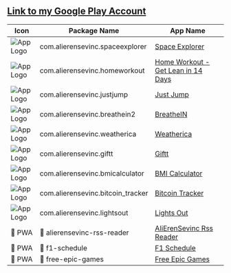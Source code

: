## [Link to my Google Play Account](https://play.google.com/store/apps/developer?id=alierensevinc)

| Icon | Package Name | App Name |
| --- | --- | --- |
| ![App Logo](https://play-lh.googleusercontent.com/dtY7EbKNhVEGXYJMVrb8Uprb9xSjb4Wri_vBKr_8H4wnejfgUmsT6Mxr7lFYTDxXQ2k=s128-rw) | com.alierensevinc.spaceexplorer | [Space Explorer](https://play.google.com/store/apps/details?id=com.alierensevinc.spaceexplorer)
| ![App Logo](https://play-lh.googleusercontent.com/awgcK4tqI94g1mhnzF57rmvK4yLrzTf5idfziuyWnbin0zZvWdehM7dYt6ZXvlybg3k=s128-rw) | com.alierensevinc.homeworkout | [Home Workout - Get Lean in 14 Days](https://play.google.com/store/apps/details?id=com.alierensevinc.homeworkout)
| ![App Logo](https://play-lh.googleusercontent.com/fElm_a7q3wCh_SvdWi5Lk1O4AIAEv-5B2xiE6j6bBnlhOYATxRyz6tf1AiXzBQtH2w=s128-rw) | com.alierensevinc.justjump | [Just Jump](https://play.google.com/store/apps/details?id=com.alierensevinc.justjump)
| ![App Logo](https://play-lh.googleusercontent.com/zkTap0PXwVlFjeNDCh3ipicLKU4ZvWHvSN5JQKjQ_lkdlW2iYBvO1ATDm8qEIPxwA_Y=s128-rw) | com.alierensevinc.breathein2 | [BreatheIN](https://play.google.com/store/apps/details?id=com.alierensevinc.breathein2)
| ![App Logo](https://play-lh.googleusercontent.com/46xm1vu4ZZfVeKV5nzLRYkIbuoIz3DKf4bSG3aiFJ7_YF84dKELRdtJYNAB4_ydZuyk=s128-rw) | com.alierensevinc.weatherica | [Weatherica](https://play.google.com/store/apps/details?id=com.alierensevinc.weatherica)
| ![App Logo](https://play-lh.googleusercontent.com/kz-dpqjaHI7KVrJjdM-m8zqfY88XJnJJ0IsGSHX9FDwNGFVaKLPX9eUnAMwcjzY21Q=s128-rw) | com.alierensevinc.giftt | [Giftt](https://play.google.com/store/apps/details?id=com.alierensevinc.giftt)
| ![App Logo](https://play-lh.googleusercontent.com/8QrcecdOMSMtNoOSFFnu8wI-TT30kT27NZl2HRN303IiEDP6lHOgMT9eEoXRjWWSh70=s128-rw) | com.alierensevinc.bmicalculator | [BMI Calculator](https://play.google.com/store/apps/details?id=com.alierensevinc.bmicalculator)
| ![App Logo](https://play-lh.googleusercontent.com/r_zTVRVCZaAqAaUnel4rXsGKHnzD09od4lGqCbfIueF8qE_H0ABX1AsblJWzbWBjqrw=s128-rw) | com.alierensevinc.bitcoin_tracker | [Bitcoin Tracker](https://play.google.com/store/apps/details?id=com.alierensevinc.bitcoin_tracker)
| ![App Logo](https://play-lh.googleusercontent.com/cUHioJ4bKQ8AbSXCevt1L-HNtnYBnLXk-yt7FVzM90DbyTjqDci6KEtSmlh639UK0g=s128-rw) | com.alierensevinc.lightsout | [Lights Out](https://play.google.com/store/apps/details?id=com.alierensevinc.lightsout)
| :rocket:   PWA | :rocket:   alierensevinc-rss-reader | [AliErenSevinc Rss Reader](https://alierensevinc-rss-reader.herokuapp.com/)
| :rocket:   PWA | :rocket:   f1-schedule | [F1 Schedule](https://f1-schedule.web.app/home)
| :rocket:   PWA | :rocket:   free-epic-games | [Free Epic Games](https://free-epic-games.web.app/home)
